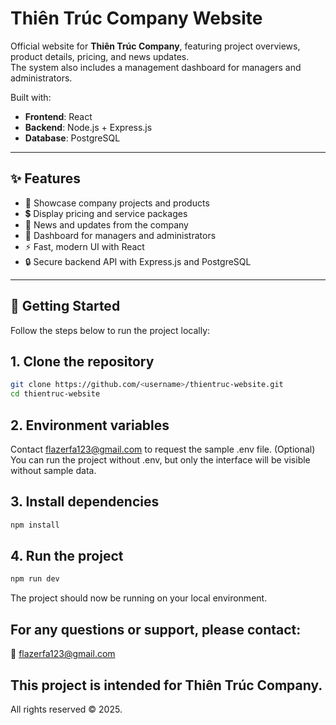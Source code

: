 # Thiên Trúc Company Website

Official website for **Thiên Trúc Company**, featuring project overviews, product details, pricing, and news updates.  
The system also includes a management dashboard for managers and administrators.  

Built with:
- **Frontend**: React  
- **Backend**: Node.js + Express.js  
- **Database**: PostgreSQL  

---

## ✨ Features
- 📌 Showcase company projects and products  
- 💲 Display pricing and service packages  
- 📰 News and updates from the company  
- 🔑 Dashboard for managers and administrators  
- ⚡ Fast, modern UI with React  
- 🔒 Secure backend API with Express.js and PostgreSQL  

---

## 🚀 Getting Started

Follow the steps below to run the project locally:

## 1. Clone the repository
```bash
git clone https://github.com/<username>/thientruc-website.git
cd thientruc-website
```

## 2. Environment variables
   Contact flazerfa123@gmail.com to request the sample .env file.
  (Optional) You can run the project without .env, but only the interface will be visible without sample data.

## 3. Install dependencies
```bash
npm install
```

## 4. Run the project
```bash
npm run dev
```

The project should now be running on your local environment.

## For any questions or support, please contact:
📧 flazerfa123@gmail.com

## This project is intended for Thiên Trúc Company.
All rights reserved © 2025.


